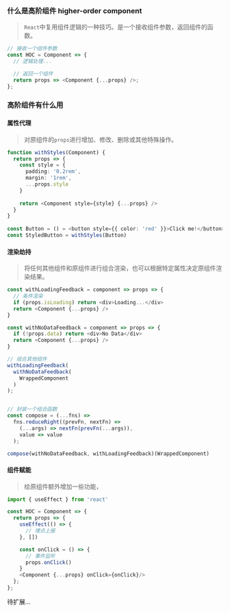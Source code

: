### 什么是高阶组件 higher-order component

>`React`中复用组件逻辑的一种技巧。是一个接收组件参数，返回组件的函数。

```ts
// 接收一个组件参数
const HOC = Component => {
  // 逻辑处理...

  // 返回一个组件
  return props => <Component {...props} />;
};
```

### 高阶组件有什么用

#### 属性代理

>对原组件的`props`进行增加、修改、删除或其他特殊操作。

```ts
function withStyles(Component) {
  return props => {
    const style = {
      padding: '0.2rem',
      margin: '1rem',
      ...props.style
    }
 
    return <Component style={style} {...props} />
  }
}
 
const Button = () = <button style={{ color: 'red' }}>Click me!</button>
const StyledButton = withStyles(Button)
```

#### 渲染劫持

>将任何其他组件和原组件进行组合渲染，也可以根据特定属性决定原组件渲染结果。

```ts
const withLoadingFeedback = component => props => {
  // 条件渲染
  if (props.isLoading) return <div>Loading...</div>
  return <Component {...props} />
}

const withNoDataFeedback = component => props => {
  if (!props.data) return <div>No Data</div>
  return <Component {...props} />
}

// 组合其他组件
withLoadingFeedback(
  withNoDataFeedback(
    WrappedComponent
  )
);


// 封装一个组合函数
const compose = (...fns) =>
  fns.reduceRight((prevFn, nextFn) =>
    (...args) => nextFn(prevFn(...args)),
    value => value
  );

compose(withNoDataFeedback, withLoadingFeedback)(WrappedComponent)
```


#### 组件赋能

>给原组件额外增加一些功能，

```ts
import { useEffect } from 'react'

const HOC = Component => {
  return props => {
    useEffect(() => {
      // 埋点上报
    }, [])

    const onClick = () => {
      // 事件监听
      props.onClick()
    }
    <Component {...props} onClick={onClick}/>
  };
};
```

待扩展...